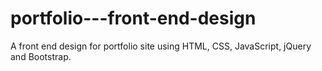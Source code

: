 # portfolio---front-end-design
A front end design for portfolio site using HTML, CSS, JavaScript, jQuery and Bootstrap.
